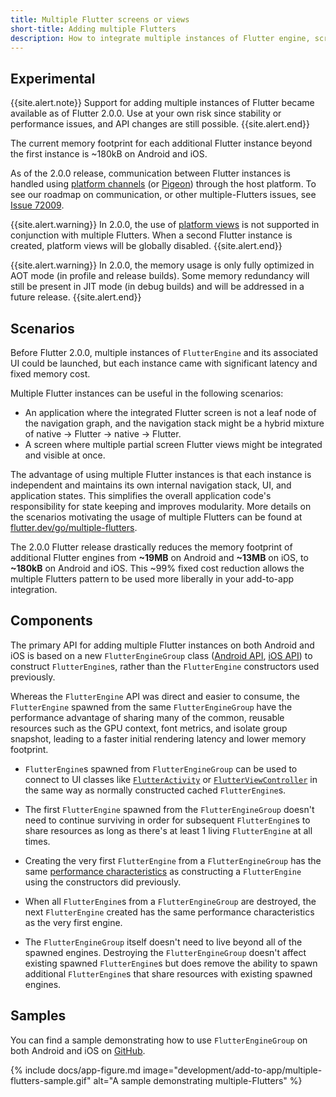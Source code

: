 ```yaml
---
title: Multiple Flutter screens or views
short-title: Adding multiple Flutters
description: How to integrate multiple instances of Flutter engine, screens or views to your application.
---
```


## Experimental

{{site.alert.note}}
  Support for adding multiple instances of Flutter became available
  as of Flutter 2.0.0. Use at your own risk since stability or
  performance issues, and API changes are still possible.
{{site.alert.end}}

The current memory footprint for each additional Flutter instance beyond the
first instance is ~180kB on Android and iOS.

As of the 2.0.0 release, communication between Flutter instances is handled using
[platform channels][] (or [Pigeon][]) through the host platform. To see
our roadmap on communication, or other multiple-Flutters issues, see [Issue 72009][].

{{site.alert.warning}}
  In 2.0.0, the use of [platform views][] is not supported in conjunction with
  multiple Flutters. When a second Flutter instance is created, platform views
  will be globally disabled.
{{site.alert.end}}

{{site.alert.warning}}
  In 2.0.0, the memory usage is only fully optimized in AOT mode (in profile
  and release builds). Some memory redundancy will still be present in JIT mode
  (in debug builds) and will be addressed in a future release.
{{site.alert.end}}

## Scenarios

Before Flutter 2.0.0, multiple instances of `FlutterEngine` and its associated
UI could be launched, but each instance came with significant latency
and fixed memory cost.

Multiple Flutter instances can be useful in the following scenarios:

* An application where the integrated Flutter screen is not a leaf node of
  the navigation graph, and the navigation stack might be a hybrid mixture of
  native -> Flutter -> native -> Flutter.
* A screen where multiple partial screen Flutter views might be integrated
  and visible at once.

The advantage of using multiple Flutter instances is that each
instance is independent and maintains its own internal navigation
stack, UI, and application states. This simplifies the overall application code's
responsibility for state keeping and improves modularity. More details on the
scenarios motivating the usage of multiple Flutters can be found at
[flutter.dev/go/multiple-flutters][].

The 2.0.0 Flutter release drastically reduces the memory footprint of additional
Flutter engines from **~19MB** on Android and **~13MB** on iOS, to **~180kB** on Android and
iOS. This ~99% fixed cost reduction allows the multiple Flutters pattern to be
used more liberally in your add-to-app integration.

## Components

The primary API for adding multiple Flutter instances on both Android and iOS
is based on a new `FlutterEngineGroup` class ([Android API][], [iOS API][])
to construct `FlutterEngine`s, rather than the `FlutterEngine`
constructors used previously.

Whereas the `FlutterEngine` API was direct and easier to consume, the
`FlutterEngine` spawned from the same `FlutterEngineGroup` have the performance
advantage of sharing many of the common, reusable resources such as the GPU
context, font metrics, and isolate group snapshot, leading to a faster initial
rendering latency and lower memory footprint.

* `FlutterEngine`s spawned from `FlutterEngineGroup` can be used to
   connect to UI classes like [`FlutterActivity`][] or [`FlutterViewController`][]
   in the same way as normally constructed cached `FlutterEngine`s.

* The first `FlutterEngine` spawned from the `FlutterEngineGroup` doesn't need
  to continue surviving in order for subsequent `FlutterEngine`s to share
  resources as long as there's at least 1 living `FlutterEngine` at all
  times.

* Creating the very first `FlutterEngine` from a `FlutterEngineGroup` has
  the same [performance characteristics][] as constructing a
  `FlutterEngine` using the constructors did previously.

* When all `FlutterEngine`s from a `FlutterEngineGroup` are destroyed,
the next `FlutterEngine` created has the same performance
characteristics as the very first engine.

* The `FlutterEngineGroup` itself doesn't need to live beyond all of the spawned
engines. Destroying the `FlutterEngineGroup` doesn't affect existing spawned
`FlutterEngine`s but does remove the ability to spawn additional
`FlutterEngine`s that share resources with existing spawned engines.

## Samples

You can find a sample demonstrating how to use `FlutterEngineGroup`
on both Android and iOS on [GitHub][].


{% include docs/app-figure.md image="development/add-to-app/multiple-flutters-sample.gif" alt="A sample demonstrating multiple-Flutters" %}

[GitHub]: {{site.repo.samples}}/tree/master/add_to_app/multiple_flutters
[`FlutterActivity`]: {{site.api}}/javadoc/io/flutter/embedding/android/FlutterActivity.html
[`FlutterViewController`]: {{site.api}}/objcdoc/Classes/FlutterViewController.html
[performance characteristics]: /docs/development/add-to-app/performance
[flutter.dev/go/multiple-flutters]: /go/multiple-flutters
[Issue 72009]: {{site.repo.flutter}}/issues/72009
[Pigeon]: {{site.pub}}/packages/pigeon
[platform channels]: /docs/development/platform-integration/platform-channels
[platform views]: /docs/development/platform-integration/platform-views
[Android API]: https://cs.opensource.google/flutter/engine/+/master:shell/platform/android/io/flutter/embedding/engine/FlutterEngineGroup.java
[iOS API]: https://cs.opensource.google/flutter/engine/+/master:shell/platform/darwin/ios/framework/Headers/FlutterEngineGroup.h
